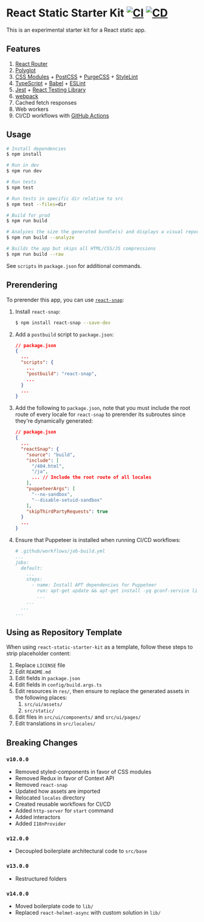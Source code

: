 # React Static Starter Kit [![CI](https://github.com/andrewscwei/react-static-starter-kit/workflows/CI/badge.svg)](https://github.com/andrewscwei/react-static-starter-kit/actions?query=workflow%3ACI) [![CD](https://github.com/andrewscwei/react-static-starter-kit/workflows/CD/badge.svg)](https://github.com/andrewscwei/react-static-starter-kit/actions?query=workflow%3ACD)

This is an experimental starter kit for a React static app.

## Features

1. [React Router](https://reacttraining.com/react-router/)
2. [Polyglot](https://airbnb.io/polyglot.js/)
3. [CSS Modules](https://github.com/css-modules/css-modules) + [PostCSS](https://postcss.org/) + [PurgeCSS](https://purgecss.com/) + [StyleLint](https://stylelint.io/)
4. [TypeScript](https://www.typescriptlang.org/) + [Babel](https://babeljs.io/) + [ESLint](https://eslint.org/)
5. [Jest](https://jestjs.io/) + [React Testing Library](https://testing-library.com/docs/react-testing-library/)
6. [webpack](https://webpack.js.org/)
7. Cached fetch responses
8. Web workers
9. CI/CD workflows with [GitHub Actions](https://github.com/features/actions)

## Usage

```sh
# Install dependencies
$ npm install

# Run in dev
$ npm run dev

# Run tests
$ npm test

# Run tests in specific dir relative to src
$ npm test --files=dir

# Build for prod
$ npm run build

# Analyzes the size the generated bundle(s) and displays a visual report in the default browser
$ npm run build --analyze

# Builds the app but skips all HTML/CSS/JS compressions
$ npm run build --raw
```

See `scripts` in `package.json` for additional commands.

## Prerendering

To prerender this app, you can use [`react-snap`](https://www.npmjs.com/package/react-snap):

1. Install `react-snap`:
    ```sh
    $ npm install react-snap --save-dev
    ```
2. Add a `postbuild` script to `package.json`:
    ```json
    // package.json
    {
      ...
      "scripts": {
        ...
        "postbuild": "react-snap",
        ...
      }
      ...
    }
    ```
3. Add the following to `package.json`, note that you must include the root route of every locale for `react-snap` to prerender its subroutes since they're dynamically generated:
    ```json
    // package.json
    {
      ...
      "reactSnap": {
        "source": "build",
        "include": [
          "/404.html",
          "/ja",
          ... // Include the root route of all locales
        ],
        "puppeteerArgs": [
          "--no-sandbox",
          "--disable-setuid-sandbox"
        ],
        "skipThirdPartyRequests": true
      }
      ...
    }
    ```
4. Ensure that Puppeteer is installed when running CI/CD workflows:
    ```yml
    # .github/workflows/job-build.yml
    ...
    jobs:
      default:
        ...
        steps:
          - name: Install APT dependencies for Puppeteer
            run: apt-get update && apt-get install -yq gconf-service libasound2 libatk1.0-0 libatk-bridge2.0-0 libc6 libcairo2 libcups2 libdbus-1-3 libexpat1 libfontconfig1 libgcc1 libgconf-2-4 libgdk-pixbuf2.0-0 libglib2.0-0 libgtk-3-0 libnspr4 libpango-1.0-0 libpangocairo-1.0-0 libstdc++6 libx11-6 libx11-xcb1 libxcb1 libxcomposite1 libxcursor1 libxdamage1 libxext6 libxfixes3 libxi6 libxrandr2 libxrender1 libxss1 ca-certificates fonts-liberation libappindicator1 libnss3 lsb-release xdg-utils wget
            ...
        ...
      ...
    ...
    ```

## Using as Repository Template

When using `react-static-starter-kit` as a template, follow these steps to strip placeholder content:

1. Replace `LICENSE` file
2. Edit `README.md`
3. Edit fields in `package.json`
4. Edit fields in `config/build.args.ts`
5. Edit resources in `res/`, then ensure to replace the generated assets in the following places:
    1. `src/ui/assets/`
    2. `src/static/`
6. Edit files in `src/ui/components/` and `src/ui/pages/`
7. Edit translations in `src/locales/`

## Breaking Changes

### `v10.0.0`

- Removed styled-components in favor of CSS modules
- Removed Redux in favor of Context API
- Removed `react-snap`
- Updated how assets are imported
- Relocated `locales` directory
- Created reusable workflows for CI/CD
- Added `http-server` for `start` command
- Added interactors
- Added `I18nProvider`

### `v12.0.0`

- Decoupled boilerplate architectural code to `src/base`

### `v13.0.0`

- Restructured folders

### `v14.0.0`

- Moved boilerplate code to `lib/`
- Replaced `react-helmet-async` with custom solution in `lib/`
